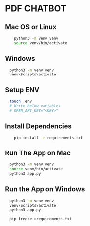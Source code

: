 # PDF CHATBOT

## Mac OS or Linux

```bash
    python3 -m venv venv
    source venv/bin/activate
```

## Windows

```bash
  python3 -m venv venv
  venv\Scripts\activate
```

## Setup ENV

```bash
  touch .env
  # Write below variables
  # OPEN_API_KEY="<KEY>"
```



## Install Dependencies

```bash
    pip install -r requirements.txt
```

## Run The App on Mac

```bash
  python3 -m venv venv
  source venv/bin/activate
  python3 app.py
```

## Run the App on Windows
```bash
  python3 -m venv venv
  venv\Scripts\activate
  python3 app.py
```

```bash
  pip freeze >requirements.txt
```
